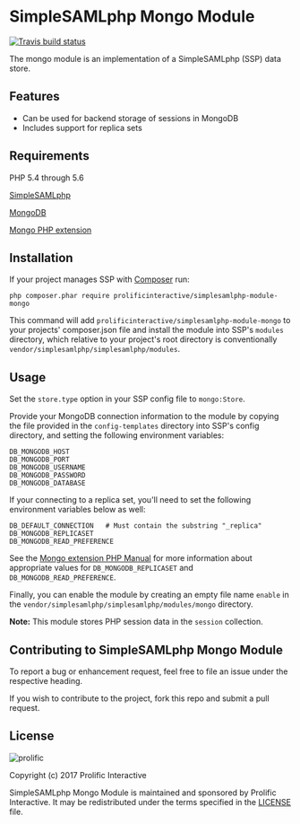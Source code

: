 # SimpleSAMLphp Mongo Module

[![Travis build status](https://img.shields.io/travis/prolificinteractive/PROJECT_NAME.svg?style=flat-square)](https://travis-ci.org/prolificinteractive/PROJECT_NAME)

The mongo module is an implementation of a SimpleSAMLphp (SSP) data store.   

## Features

- Can be used for backend storage of sessions in MongoDB
- Includes support for replica sets

## Requirements

PHP 5.4 through 5.6 

[SimpleSAMLphp](https://simplesamlphp.org/)

[MongoDB](https://www.mongodb.com/)

[Mongo PHP extension](http://php.net/manual/en/book.mongo.php)

## Installation

If your project manages SSP with [Composer](https://getcomposer.org/) run:
```
php composer.phar require prolificinteractive/simplesamlphp-module-mongo
```
This command will add `prolificinteractive/simplesamlphp-module-mongo` to your projects' composer.json file and install the module 
into SSP's `modules` directory, which relative to your project's root directory is conventionally `vendor/simplesamlphp/simplesamlphp/modules`.

## Usage

Set the `store.type` option in your SSP config file to `mongo:Store`.

Provide your MongoDB connection information to the module by copying the file provided in the `config-templates` directory into SSP's config directory, and setting the following environment variables:
```
DB_MONGODB_HOST
DB_MONGODB_PORT
DB_MONGODB_USERNAME
DB_MONGODB_PASSWORD
DB_MONGODB_DATABASE
``` 

If your connecting to a replica set, you'll need to set the following environment variables below as well:
```
DB_DEFAULT_CONNECTION   # Must contain the substring "_replica"
DB_MONGODB_REPLICASET
DB_MONGODB_READ_PREFERENCE
```
See the [Mongo extension PHP Manual](http://php.net/manual/en/mongo.manual.php) for more information about appropriate values for `DB_MONGODB_REPLICASET` and `DB_MONGODB_READ_PREFERENCE`. 

Finally, you can enable the module by creating an empty file name `enable` in the `vendor/simplesamlphp/simplesamlphp/modules/mongo` directory.

**Note:** This module stores PHP session data in the `session` collection. 

## Contributing to SimpleSAMLphp Mongo Module

To report a bug or enhancement request, feel free to file an issue under the respective heading.

If you wish to contribute to the project, fork this repo and submit a pull request.

## License

![prolific](https://s3.amazonaws.com/prolificsitestaging/logos/Prolific_Logo_Full_Color.png)

Copyright (c) 2017 Prolific Interactive

SimpleSAMLphp Mongo Module is maintained and sponsored by Prolific Interactive. It may be redistributed under the terms specified in the [LICENSE] file.

[LICENSE]: ./LICENSE